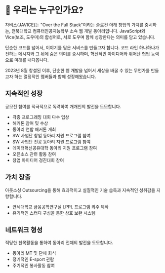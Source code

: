 # 🤔 우리는 누구인가요?
  자비스(JAVICE)는 "Over the Full Stack"이라는 슬로건 아래 창업의 가치를 중시하는, 전북대학교 컴퓨터인공지능학부 소속 웹 개발 동아리입니다. JavaScript와 Vice(보조, 도우미)의 합성어로, 서로 도우며 함께 성장한다는 의미를 담고 있습니다.

  단순한 코드를 넘어서, 이야기를 담은 서비스를 만들고자 합니다. 코드 라인 하나하나가 전하는 메시지와 그 뒤에 숨은 의미를 중시하며, 혁신적인 아이디어와 뛰어난 협업 능력으로 미래를 내다봅니다.

  2023년 8월 창설된 이후, 단순한 웹 개발을 넘어서 세상을 바꿀 수 있는 무언가를 만들고자 하는 열정적인 멤버들과 함께 성장해왔습니다.

## 지속적인 성장
공모전 참여를 적극적으로 독려하여 개개인의 발전을 도모합니다.

- 각종 프로그래밍 대회 다수 입상
- 해커톤 참여 및 수상
- 동아리 연합 해커톤 개최
- SW 사업단 창업 동아리 지원 프로그램 참여
- SW 사업단 전공 동아리 지원 프로그램 참여
- 데이터혁신공유대학 동아리 지원 프로그램 참여
- 오픈소스 관련 활동 참여
- 창업 아이디어 경진대회 참여
## 가치 창출
아웃소싱 Outsourcing을 통해 효과적이고 실질적인 기술 습득과 지속적인 성취감을 지향합니다.

- 연세대학교 금융공학연구실 LPPL 프로그램 외주 제작
- 유기적인 스터디 구성을 통한 상호 보완 시스템


## 네트워크 형성
적당한 친목활동을 통하여 동아리 전체의 발전을 도모합니다.

- 동아리 MT 및 단체 회식
- 정기적인 E-sport 관람
- 주기적인 봉사활동 참여
